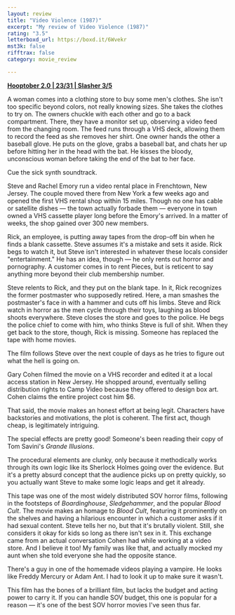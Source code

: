 ```yaml
---
layout: review
title: "Video Violence (1987)"
excerpt: "My review of Video Violence (1987)"
rating: "3.5"
letterboxd_url: https://boxd.it/6Wvekr
mst3k: false
rifftrax: false
category: movie_review

---
```


<b><a href="https://boxd.it/pRPis/detail">Hooptober 2.0 | 23/31 | Slasher 3/5</a></b>

A woman comes into a clothing store to buy some men's clothes. She isn't too specific beyond colors, not really knowing sizes. She takes the clothes to try on. The owners chuckle with each other and go to a back compartment. There, they have a monitor set up, observing a video feed from the changing room. The feed runs through a VHS deck, allowing them to record the feed as she removes her shirt. One owner hands the other a baseball glove. He puts on the glove, grabs a baseball bat, and chats her up before hitting her in the head with the bat. He kisses the bloody, unconscious woman before taking the end of the bat to her face.

Cue the sick synth soundtrack.

Steve and Rachel Emory run a video rental place in Frenchtown, New Jersey. The couple moved there from New York a few weeks ago and opened the first VHS rental shop within 15 miles. Though no one has cable or satellite dishes — the town actually forbade them — everyone in town owned a VHS cassette player long before the Emory's arrived. In a matter of weeks, the shop gained over 300 new members.

Rick, an employee, is putting away tapes from the drop-off bin when he finds a blank cassette. Steve assumes it's a mistake and sets it aside. Rick begs to watch it, but Steve isn't interested in whatever these locals consider "entertainment." He has an idea, though — he only rents out horror and pornography. A customer comes in to rent Pieces, but is reticent to say anything more beyond their club membership number.

Steve relents to Rick, and they put on the blank tape. In it, Rick recognizes the former postmaster who supposedly retired. Here, a man smashes the postmaster's face in with a hammer and cuts off his limbs. Steve and Rick watch in horror as the men cycle through their toys, laughing as blood shoots everywhere. Steve closes the store and goes to the police. He begs the police chief to come with him, who thinks Steve is full of shit. When they get back to the store, though, Rick is missing. Someone has replaced the tape with home movies.

The film follows Steve over the next couple of days as he tries to figure out what the hell is going on.

Gary Cohen filmed the movie on a VHS recorder and edited it at a local access station in New Jersey. He shopped around, eventually selling distribution rights to Camp Video because they offered to design box art. Cohen claims the entire project cost him $6.

That said, the movie makes an honest effort at being legit. Characters have backstories and motivations, the plot is coherent. The first act, though cheap, is legitimately intriguing.

The special effects are pretty good! Someone's been reading their copy of Tom Savini's <i>Grande Illusions</i>.

The procedural elements are clunky, only because it methodically works through its own logic like its Sherlock Holmes going over the evidence. But it's a pretty absurd concept that the audience picks up on pretty quickly, so you actually want Steve to make some logic leaps and get it already.

This tape was one of the most widely distributed SOV horror films, following in the footsteps of <i>Boardinghouse</i>, <i>Sledgehammer</i>, and the popular <i>Blood Cult</i>. The movie makes an homage to <i>Blood Cult</i>, featuring it prominently on the shelves and having a hilarious encounter in which a customer asks if it had sexual content. Steve tells her no, but that it's brutally violent. Still, she considers it okay for kids so long as there isn't sex in it. This exchange came from an actual conversation Cohen had while working at a video store. And I believe it too! My family was like that, and actually mocked my aunt when she told everyone she had the opposite stance.

There's a guy in one of the homemade videos playing a vampire. He looks like Freddy Mercury or Adam Ant. I had to look it up to make sure it wasn't.

This film has the bones of a brilliant film, but lacks the budget and acting power to carry it. If you can handle SOV budget, this one is popular for a reason — it's one of the best SOV horror movies I've seen thus far.